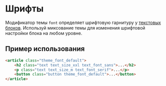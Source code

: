 # Шрифты

Модификатор темы `font` определяет шрифтовую гарнитуру у [текстовых блоков](http://whitepaper.tools/doc.html#/content-text). Используй миксование темы для изменения шрифтовой настройки блока на любом уровне.

## Пример использования

```html
<article class="theme_font_default">
	<h2 class="text text_size_xxl text_font_sans">...</h2>
	<p class="text text_size_m text_font_serif">...</p>
	<button class="button theme_font_default">...</button>
</article>
```
